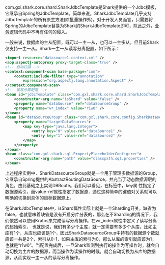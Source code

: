 com.gxl.shark.core.shard.SharkJdbcTemplate是Shark提供的一个Jdbc模板，它继承自Spring的JdbcTemplate。简单来说，SharkJdbcTemplate几乎支持JdbcTemplate的所有原生方法(除批量操作外)。对于开发人员而言，只需要将Spring的JdbcTemplate替换为Shark的SharkJdbcTemplate即可，除此之外，业务逻辑代码中不再有任何的侵入。

一般来说，数据库的主从配置，既可以一主一从，也可以一主多从，但目前Shark仅支持一主一从。Shark一主一从读写分离配置，如下所示：
```Xml
<import resource="datasource1-context.xml" />
<aop:aspectj-autoproxy proxy-target-class="true" />
<!-- 自动扫描 -->
<context:component-scan base-package="com">
	<context:include-filter type="annotation"
		expression="org.aspectj.lang.annotation.Aspect" />
</context:component-scan>
<!-- 读写分离配置 -->
<bean id="jdbcTemplate" class="com.gxl.shark.core.shard.SharkJdbcTemplate">
	<constructor-arg name="isShard" value="false" />
	<property name="dataSource" ref="dataSourceGroup" />
	<property name="wr_index" value="r1w0" />
</bean>
<bean id="dataSourceGroup" class="com.gxl.shark.core.config.SharkDatasourceGroup">
	<property name="targetDataSources">
		<map key-type="java.lang.Integer">
			<entry key="0" value-ref="dataSource1" />
			<entry key="1" value-ref="dataSource2" />
		</map>
	</property>
</bean>
<bean class="com.gxl.shark.sql.PropertyPlaceholderConfigurer">
	<constructor-arg name="path" value="classpath:sql.properties" />
</bean>
```

上述程序实例中，SharkDatasourceGroup就是一个用于管理多数据源的Group，它继承自Spring提供的AbstractRoutingDataSource，并充当了动态数据源层的角色，由此基础之上实现DBRoute。我们可以看见，在标签中，key属 性指定了数据源索引，而value-ref属性指定了数据源，通过这种简单的键值对关系就可以明确的切换到具体的目标数据源上。

在SharkJdbcTemplate中，isShard属性实际上就是一个Sharding开关，缺省为false，也就意味着缺省是没有开启分库分表的，那么在不Sharding的情况下，我们依然可以使用Kratos来完成读写分离操作。在wr_index属性中定义了读写分离的起始索引， 也就是说，我们有多少个主库，就一定需要有多少个从库，比如主库有1个，从库也应该是1个，因此SharkDatasourceGroup中持有的数据源个数就应该一共是2个，索引从0-1，如果主库的索引为0，那么从库的索引就应该为1，也就是“r1w0”。当配置完成后，一旦Shark监测到执行的操作为写操作时，就会自动切换为主库的数据源，而当操作为读操作的时候，就会自动切换为从库的数据源，从而实现一主一从的读写分离操作。